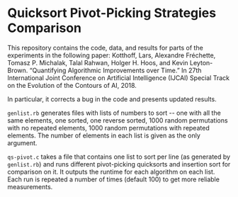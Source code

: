 # Quicksort Pivot-Picking Strategies Comparison

This repository contains the code, data, and results for parts of the
experiments in the following paper:
Kotthoff, Lars, Alexandre Fréchette, Tomasz P. Michalak, Talal Rahwan, Holger H. Hoos, and Kevin Leyton-Brown. “Quantifying Algorithmic Improvements over Time.” In 27th International Joint Conference on Artificial Intelligence (IJCAI) Special Track on the Evolution of the Contours of AI, 2018.

In particular, it corrects a bug in the code and presents updated results.

`genlist.rb` generates files with lists of numbers to sort -- one with all the
same elements, one sorted, one reverse sorted, 1000 random permutations with no
repeated elements, 1000 random permutations with repeated elements. The number
of elements in each list is given as the only argument.

`qs-pivot.c` takes a file that contains one list to sort per line (as generated
by `genlist.rb`) and runs different pivot-picking quicksorts and insertion sort
for comparison on it. It outputs the runtime for each algorithm on each list.
Each run is repeated a number of times (default 100) to get more reliable
measurements.

